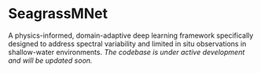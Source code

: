 # SeagrassMNet
A physics-informed, domain-adaptive deep learning framework specifically designed to address spectral variability and limited in situ observations in shallow-water environments.
*The codebase is under active development and will be updated soon.*
